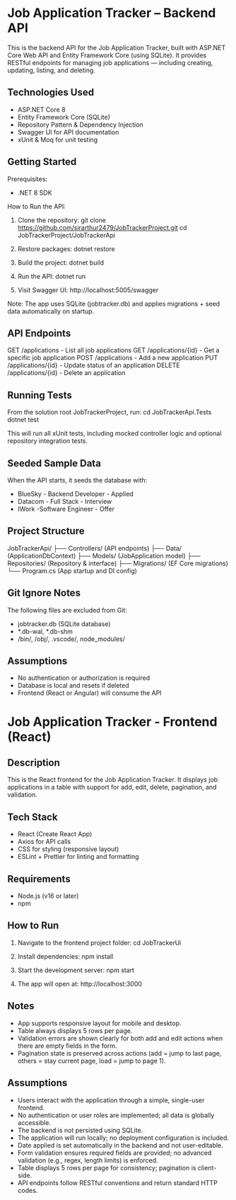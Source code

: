 Job Application Tracker – Backend API
=====================================

This is the backend API for the Job Application Tracker, built with ASP.NET Core Web API and Entity Framework Core (using SQLite). 
It provides RESTful endpoints for managing job applications — including creating, updating, listing, and deleting.

Technologies Used
-----------------
- ASP.NET Core 8
- Entity Framework Core (SQLite)
- Repository Pattern & Dependency Injection
- Swagger UI for API documentation
- xUnit & Moq for unit testing

Getting Started
---------------
Prerequisites:
- .NET 8 SDK

How to Run the API:
1. Clone the repository:
   git clone https://github.com/sirarthur2479/JobTrackerProject.git
   cd JobTrackerProject/JobTrackerApi

2. Restore packages:
   dotnet restore

3. Build the project:
   dotnet build

4. Run the API:
   dotnet run

5. Visit Swagger UI:
   http://localhost:5005/swagger

Note: The app uses SQLite (jobtracker.db) and applies migrations + seed data automatically on startup.

API Endpoints
-------------
GET     /applications         - List all job applications
GET     /applications/{id}    - Get a specific job application
POST    /applications         - Add a new application
PUT     /applications/{id}    - Update status of an application
DELETE  /applications/{id}    - Delete an application

Running Tests
-------------
From the solution root JobTrackerProject, run:
   cd JobTrackerApi.Tests
   dotnet test

This will run all xUnit tests, including mocked controller logic and optional repository integration tests.

Seeded Sample Data
------------------
When the API starts, it seeds the database with:

- BlueSky    - Backend Developer    - Applied
- Datacom    - Full Stack           - Interview
- IWork      -Software Engineer     - Offer

Project Structure
-----------------
JobTrackerApi/
├── Controllers/         (API endpoints)
├── Data/                (ApplicationDbContext)
├── Models/              (JobApplication model)
├── Repositories/        (Repository & interface)
├── Migrations/          (EF Core migrations)
└── Program.cs           (App startup and DI config)

Git Ignore Notes
----------------
The following files are excluded from Git:

- jobtracker.db (SQLite database)
- *.db-wal, *.db-shm
- /bin/, /obj/, .vscode/, node_modules/

Assumptions
-----------
- No authentication or authorization is required
- Database is local and resets if deleted
- Frontend (React or Angular) will consume the API



Job Application Tracker - Frontend (React)
==========================================

Description
-----------

This is the React frontend for the Job Application Tracker. It displays job applications in a table with support for add, edit, delete, pagination, and validation.

Tech Stack
----------
- React (Create React App)
- Axios for API calls
- CSS for styling (responsive layout)
- ESLint + Prettier for linting and formatting

Requirements
------------
- Node.js (v16 or later)
- npm

How to Run
----------
1. Navigate to the frontend project folder:
    cd JobTrackerUi

2. Install dependencies:
    npm install

3. Start the development server:
    npm start

4. The app will open at:
    http://localhost:3000

Notes
-----
- App supports responsive layout for mobile and desktop.
- Table always displays 5 rows per page.
- Validation errors are shown clearly for both add and edit actions when there are empty fields in the form.
- Pagination state is preserved across actions (add = jump to last page, others = stay current page, load = jump to page 1).


Assumptions
-----------

- Users interact with the application through a simple, single-user frontend.
- No authentication or user roles are implemented; all data is globally accessible.
- The backend is not persisted using SQLite.
- The application will run locally; no deployment configuration is included.
- Date applied is set automatically in the backend and not user-editable.
- Form validation ensures required fields are provided; no advanced validation (e.g., regex, length limits) is enforced.
- Table displays 5 rows per page for consistency; pagination is client-side.
- API endpoints follow RESTful conventions and return standard HTTP codes.